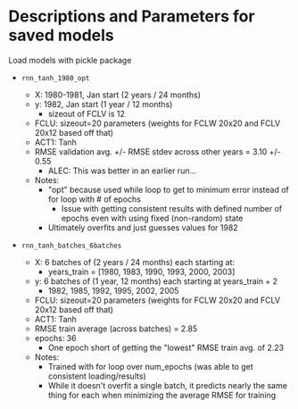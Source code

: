 # Descriptions and Parameters for saved models

Load models with pickle package

* `rnn_tanh_1980_opt`
    * X: 1980-1981, Jan start (2 years / 24 months)
    * y: 1982, Jan start (1 year / 12 months)
        * sizeout of FCLV is 12
    * FCLU: sizeout=20 parameters (weights for FCLW 20x20 and FCLV 20x12 based off that)
    * ACT1: Tanh
    * RMSE validation avg. +/- RMSE stdev across other years = 3.10 +/- 0.55
        * ALEC: This was better in an earlier run...
    * Notes:
        * "opt" because used while loop to get to minimum error instead of for loop with # of epochs
            * Issue with getting consistent results with defined number of epochs even with using fixed (non-random) state
        * Ultimately overfits and just guesses values for 1982

* `rnn_tanh_batches_6batches`
    * X: 6 batches of (2 years / 24 months) each starting at:
        * years_train = [1980, 1983, 1990, 1993, 2000, 2003]
    * y: 6 batches of (1 year, 12 months) each starting at years_train + 2
        * 1982, 1985, 1992, 1995, 2002, 2005
    * FCLU: sizeout=20 parameters (weights for FCLW 20x20 and FCLV 20x12 based off that)
    * ACT1: Tanh
    * RMSE train average (across batches) = 2.85
    * epochs: 36
        * One epoch short of getting the "lowest" RMSE train avg. of 2.23
    * Notes:
        * Trained with for loop over num_epochs (was able to get consistent loading/results)
        * While it doesn't overfit a single batch, it predicts nearly the same thing for each when minimizing the average RMSE for training

    